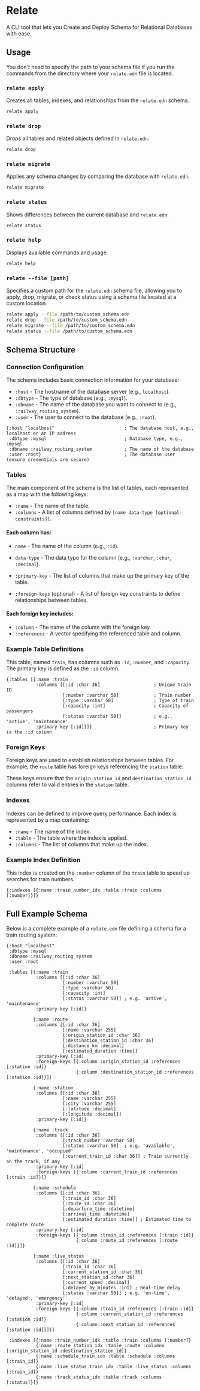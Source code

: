 # Relate
A CLI tool that lets you Create and Deploy Schema for Relational Databases with ease.

## Usage

You don't need to specify the path to your schema file if you run the commands from the directory where your `relate.edn` file is located.

### `relate apply`
Creates all tables, indexes, and relationships from the `relate.edn` schema.

```bash
relate apply
```

### `relate drop`
Drops all tables and related objects defined in `relate.edn`.

```bash
relate drop
```

### `relate migrate`
Applies any schema changes by comparing the database with `relate.edn`.

```bash
relate migrate
```

### `relate status`
Shows differences between the current database and `relate.edn`.

```bash
relate status
```

### `relate help`
Displays available commands and usage.

```bash
relate help
```

### `relate --file [path]`
Specifies a custom path for the `relate.edn` schema file, allowing you to apply, drop, migrate, or check status using a schema file located at a custom location.

```bash
relate apply --file /path/to/custom_schema.edn
relate drop --file /path/to/custom_schema.edn
relate migrate --file /path/to/custom_schema.edn
relate status --file /path/to/custom_schema.edn
``` 


## Schema Structure

### Connection Configuration

The schema includes basic connection information for your database:

- `:host` - The hostname of the database server (e.g., `localhost`).
- `:dbtype` - The type of database (e.g., `:mysql`).
- `:dbname` - The name of the database you want to connect to (e.g., `:railway_routing_system`).
- `:user` - The user to connect to the database (e.g., `:root`).

```edn
{:host "localhost"                          ; The database host, e.g., localhost or an IP address
 :dbtype :mysql                             ; Database type, e.g., :mysql
 :dbname :railway_routing_system            ; The name of the database
 :user :root}                               ; The database user (ensure credentials are secure)
```

### Tables

The main component of the schema is the list of tables, each represented as a map with the following keys:

- `:name` - The name of the table.
- `:columns` - A list of columns defined by `[name data-type [optional-constraints]]`.

#### Each column has:

- `name` - The name of the column (e.g., `:id`).
- `data-type` - The data type for the column (e.g., `:varchar`, `:char`, `:decimal`).

- `:primary-key` - The list of columns that make up the primary key of the table.
- `:foreign-keys` (optional) - A list of foreign key constraints to define relationships between tables.

#### Each foreign key includes:

- `:column` - The name of the column with the foreign key.
- `:references` - A vector specifying the referenced table and column.

### Example Table Definitions

This table, named `train`, has columns such as `:id`, `:number`, and `:capacity`. The primary key is defined as the `:id` column.

```edn
{:tables [{:name :train
           :columns [[:id :char 36]                    ; Unique train ID
                     [:number :varchar 50]             ; Train number
                     [:type :varchar 50]               ; Type of train
                     [:capacity :int]                  ; Capacity of passengers
                     [:status :varchar 50]]            ; e.g., 'active', 'maintenance'
           :primary-key [:id]}]}                       ; Primary key is the :id column
```

### Foreign Keys

Foreign keys are used to establish relationships between tables. For example, the `route` table has foreign keys referencing the `station` table:

These keys ensure that the `origin_station_id` and `destination_station_id` columns refer to valid entries in the `station` table.

### Indexes

Indexes can be defined to improve query performance. Each index is represented by a map containing:

- `:name` - The name of the index.
- `:table` - The table where the index is applied.
- `:columns` - The list of columns that make up the index.

### Example Index Definition

This index is created on the `:number` column of the `train` table to speed up searches for train numbers.
```edn
{:indexes [{:name :train_number_idx :table :train :columns [:number]}]}
```

## Full Example Schema

Below is a complete example of a `relate.edn` file defining a schema for a train routing system:

```edn
{:host "localhost"
 :dbtype :mysql
 :dbname :railway_routing_system
 :user :root

 :tables [{:name :train
           :columns [[:id :char 36]
                     [:number :varchar 50]
                     [:type :varchar 50]
                     [:capacity :int]
                     [:status :varchar 50]] ; e.g. 'active', 'maintenance'
           :primary-key [:id]}

          {:name :route
           :columns [[:id :char 36]
                     [:name :varchar 255]
                     [:origin_station_id :char 36]
                     [:destination_station_id :char 36]
                     [:distance_km :decimal]
                     [:estimated_duration :time]]
           :primary-key [:id]
           :foreign-keys [{:column :origin_station_id :references [:station :id]}
                          {:column :destination_station_id :references [:station :id]}]}

          {:name :station
           :columns [[:id :char 36]
                     [:name :varchar 255]
                     [:city :varchar 255]
                     [:latitude :decimal]
                     [:longitude :decimal]]
           :primary-key [:id]}

          {:name :track
           :columns [[:id :char 36]
                     [:track_number :varchar 50]
                     [:status :varchar 50]  ; e.g. 'available', 'maintenance', 'occupied'
                     [:current_train_id :char 36]] ; Train currently on the track, if any
           :primary-key [:id]
           :foreign-keys [{:column :current_train_id :references [:train :id]}]}

          {:name :schedule
           :columns [[:id :char 36]
                     [:train_id :char 36]
                     [:route_id :char 36]
                     [:departure_time :datetime]
                     [:arrival_time :datetime]
                     [:estimated_duration :time]] ; Estimated time to complete route
           :primary-key [:id]
           :foreign-keys [{:column :train_id :references [:train :id]}
                          {:column :route_id :references [:route :id]}]}

          {:name :live_status
           :columns [[:id :char 36]
                     [:train_id :char 36]
                     [:current_station_id :char 36]
                     [:next_station_id :char 36]
                     [:current_speed :decimal]
                     [:delayed_by_minutes :int] ; Real-time delay
                     [:status :varchar 50]] ; e.g. 'on-time', 'delayed', 'emergency'
           :primary-key [:id]
           :foreign-keys [{:column :train_id :references [:train :id]}
                          {:column :current_station_id :references [:station :id]}
                          {:column :next_station_id :references [:station :id]}]}]

 :indexes [{:name :train_number_idx :table :train :columns [:number]}
           {:name :route_station_idx :table :route :columns [:origin_station_id :destination_station_id]}
           {:name :schedule_train_idx :table :schedule :columns [:train_id]}
           {:name :live_status_train_idx :table :live_status :columns [:train_id]}
           {:name :track_status_idx :table :track :columns [:status]}]}
```
